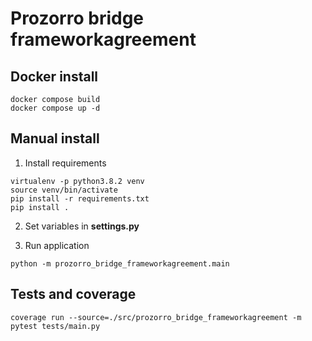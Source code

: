 # Prozorro bridge frameworkagreement


## Docker install

```
docker compose build
docker compose up -d
```


## Manual install

1. Install requirements

```
virtualenv -p python3.8.2 venv
source venv/bin/activate
pip install -r requirements.txt
pip install .
```

2. Set variables in **settings.py**

3. Run application

```
python -m prozorro_bridge_frameworkagreement.main
```

## Tests and coverage 

```
coverage run --source=./src/prozorro_bridge_frameworkagreement -m pytest tests/main.py
```
